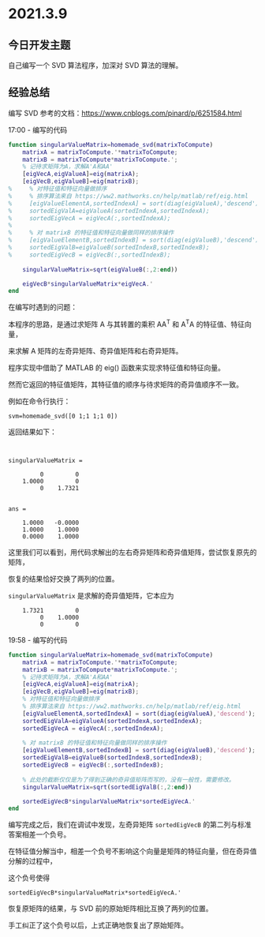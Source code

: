 # 2021.3.9
## 今日开发主题
自己编写一个 SVD 算法程序，加深对 SVD 算法的理解。
## 经验总结
编写 SVD 参考的文档：https://www.cnblogs.com/pinard/p/6251584.html

17:00 - 编写的代码
```matlab
function singularValueMatrix=homemade_svd(matrixToCompute)
    matrixA = matrixToCompute.'*matrixToCompute;
    matrixB = matrixToCompute*matrixToCompute.';
    % 记待求矩阵为A，求解A'A和AA'
    [eigVecA,eigValueA]=eig(matrixA);
    [eigVecB,eigValueB]=eig(matrixB);
%     % 对特征值和特征向量做排序
%     % 排序算法来自 https://ww2.mathworks.cn/help/matlab/ref/eig.html
%     [eigValueElementA,sortedIndexA] = sort(diag(eigValueA),'descend');
%     sortedEigValA=eigValueA(sortedIndexA,sortedIndexA);
%     sortedEigVecA = eigVecA(:,sortedIndexA);
%     
%     % 对 matrixB 的特征值和特征向量做同样的排序操作
%     [eigValueElementB,sortedIndexB] = sort(diag(eigValueB),'descend');
%     sortedEigValB=eigValueB(sortedIndexB,sortedIndexB);
%     sortedEigVecB = eigVecB(:,sortedIndexB);
    
    singularValueMatrix=sqrt(eigValueB(:,2:end))

    eigVecB*singularValueMatrix*eigVecA.'
end
```
在编写时遇到的问题：

本程序的思路，是通过求矩阵 A 与其转置的乘积 AA<sup>T</sup> 和 A<sup>T</sup>A 的特征值、特征向量，

来求解 A 矩阵的左奇异矩阵、奇异值矩阵和右奇异矩阵。

程序实现中借助了 MATLAB 的 eig() 函数来实现求特征值和特征向量。

然而它返回的特征值矩阵，其特征值的顺序与待求矩阵的奇异值顺序不一致。

例如在命令行执行：
```
svm=homemade_svd([0 1;1 1;1 0])
```
返回结果如下：
```


singularValueMatrix =

         0         0
    1.0000         0
         0    1.7321


ans =

    1.0000   -0.0000
    1.0000    1.0000
    0.0000    1.0000
```
这里我们可以看到，用代码求解出的左右奇异矩阵和奇异值矩阵，尝试恢复原先的矩阵，

恢复的结果恰好交换了两列的位置。

`singularValueMatrix` 是求解的奇异值矩阵，它本应为
```
    1.7321         0
         0    1.0000
         0         0
```
19:58 - 编写的代码
```matlab
function singularValueMatrix=homemade_svd(matrixToCompute)
    matrixA = matrixToCompute.'*matrixToCompute;
    matrixB = matrixToCompute*matrixToCompute.';
    % 记待求矩阵为A，求解A'A和AA'
    [eigVecA,eigValueA]=eig(matrixA);
    [eigVecB,eigValueB]=eig(matrixB);
    % 对特征值和特征向量做排序
    % 排序算法来自 https://ww2.mathworks.cn/help/matlab/ref/eig.html
    [eigValueElementA,sortedIndexA] = sort(diag(eigValueA),'descend');
    sortedEigValA=eigValueA(sortedIndexA,sortedIndexA);
    sortedEigVecA = eigVecA(:,sortedIndexA);
    
    % 对 matrixB 的特征值和特征向量做同样的排序操作
    [eigValueElementB,sortedIndexB] = sort(diag(eigValueB),'descend');
    sortedEigValB=eigValueB(sortedIndexB,sortedIndexB);
    sortedEigVecB = eigVecB(:,sortedIndexB);
    
    % 此处的截断仅仅是为了得到正确的奇异值矩阵而写的，没有一般性，需要修改。
    singularValueMatrix=sqrt(sortedEigValB(:,2:end))

    sortedEigVecB*singularValueMatrix*sortedEigVecA.'
end
```
编写完成之后，我们在调试中发现，左奇异矩阵 `sortedEigVecB` 的第二列与标准答案相差一个负号。

在特征值分解当中，相差一个负号不影响这个向量是矩阵的特征向量，但在奇异值分解的过程中，

这个负号使得
```
sortedEigVecB*singularValueMatrix*sortedEigVecA.'
```
恢复原矩阵的结果，与 SVD 前的原始矩阵相比互换了两列的位置。

手工纠正了这个负号以后，上式正确地恢复出了原始矩阵。
